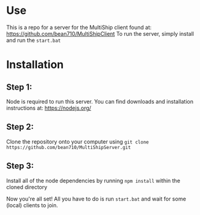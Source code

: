 Use
=======
This is a repo for a server for the MultiShip client found at: https://github.com/bean710/MultiShipClient
To run the server, simply install and run the `start.bat`

Installation
=======
## Step 1:
Node is required to run this server. You can find downloads and installation instructions at: https://nodejs.org/

## Step 2:
Clone the repository onto your computer using `git clone https://github.com/bean710/MultiShipServer.git`

## Step 3:
Install all of the node dependencies by running `npm install` within the cloned directory

Now you're all set! All you have to do is run `start.bat` and wait for some (local) clients to join.
